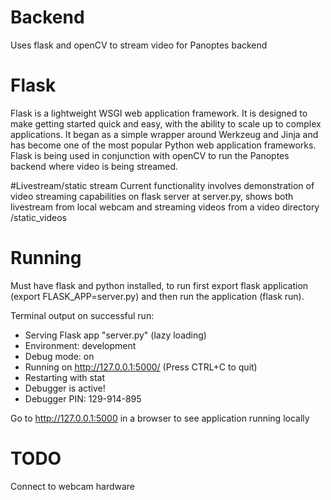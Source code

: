 # Backend

Uses flask and openCV to stream video for Panoptes backend

# Flask

Flask is a lightweight WSGI web application framework. It is designed to make getting started quick and easy, with the ability to scale up to complex applications. It began as a simple wrapper around Werkzeug and Jinja and has become one of the most popular Python web application frameworks.
Flask is being used in conjunction with openCV to run the Panoptes backend where video is being streamed.

#Livestream/static stream
Current functionality involves demonstration of video streaming capabilities on flask server at server.py, shows both 
livestream from local webcam and streaming videos from a video directory /static_videos

# Running

Must have flask and python installed, to run first export flask application (export FLASK_APP=server.py) and then
run the application (flask run). 

Terminal output on successful run:
 * Serving Flask app "server.py" (lazy loading)
 * Environment: development
 * Debug mode: on
 * Running on http://127.0.0.1:5000/ (Press CTRL+C to quit)
 * Restarting with stat
 * Debugger is active!
 * Debugger PIN: 129-914-895
 
 Go to http://127.0.0.1:5000 in a browser to see application running locally
 
# TODO

Connect to webcam hardware
